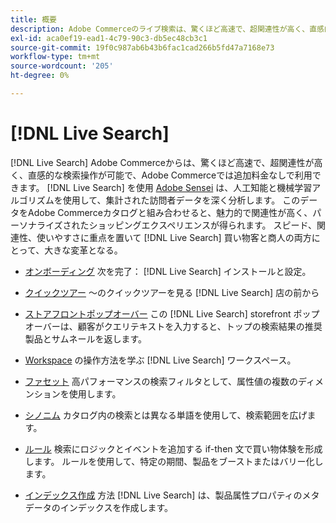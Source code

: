 ```yaml
---
title: 概要
description: Adobe Commerceのライブ検索は、驚くほど高速で、超関連性が高く、直感的な検索エクスペリエンスを提供します。
exl-id: aca0ef19-ead1-4c79-90c3-db5ec48cb3c1
source-git-commit: 19f0c987ab6b43b6fac1cad266b5fd47a7168e73
workflow-type: tm+mt
source-wordcount: '205'
ht-degree: 0%

---
```


# [!DNL Live Search]

[!DNL Live Search] Adobe Commerceからは、驚くほど高速で、超関連性が高く、直感的な検索操作が可能で、Adobe Commerceでは追加料金なしで利用できます。 [!DNL Live Search] を使用 [Adobe Sensei](https://www.adobe.com/sensei.html) は、人工知能と機械学習アルゴリズムを使用して、集計された訪問者データを深く分析します。 このデータをAdobe Commerceカタログと組み合わせると、魅力的で関連性が高く、パーソナライズされたショッピングエクスペリエンスが得られます。 スピード、関連性、使いやすさに重点を置いて [!DNL Live Search] 買い物客と商人の両方にとって、大きな変革となる。

- [オンボーディング](install.md)
次を完了： [!DNL Live Search] インストールと設定。

- [クイックツアー](quick-tour.md)
～のクイックツアーを見る [!DNL Live Search] 店の前から

- [ストアフロントポップオーバー](storefront-popover.md)
この [!DNL Live Search] storefront ポップオーバーは、顧客がクエリテキストを入力すると、トップの検索結果の推奨製品とサムネールを返します。

- [Workspace](workspace.md)
の操作方法を学ぶ [!DNL Live Search] ワークスペース。

- [ファセット](facets.md)
高パフォーマンスの検索フィルタとして、属性値の複数のディメンションを使用します。

- [シノニム](synonyms.md)
カタログ内の検索とは異なる単語を使用して、検索範囲を広げます。

- [ルール](rules.md)
検索にロジックとイベントを追加する if-then 文で買い物体験を形成します。 ルールを使用して、特定の期間、製品をブーストまたはバリー化します。

- [インデックス作成](indexing.md)
方法 [!DNL Live Search] は、製品属性プロパティのメタデータのインデックスを作成します。
